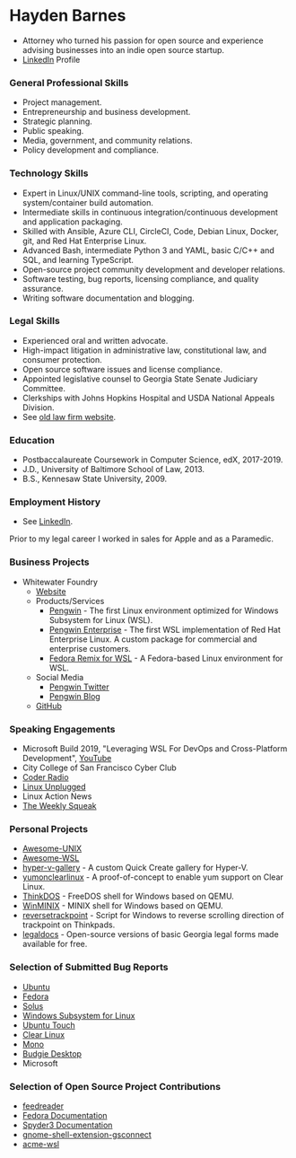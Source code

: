 # Hayden Barnes

* Attorney who turned his passion for open source and experience advising businesses into an indie open source startup. 
* [LinkedIn](https://www.linkedin.com/in/thbarnes) Profile

### General Professional Skills

* Project management.
* Entrepreneurship and business development. 
* Strategic planning.
* Public speaking.
* Media, government, and community relations.
* Policy development and compliance.

### Technology Skills

* Expert in Linux/UNIX command-line tools, scripting, and operating system/container build automation.
* Intermediate skills in continuous integration/continuous development and application packaging.
* Skilled with Ansible, Azure CLI, CircleCI, Code, Debian Linux, Docker, git, and Red Hat Enterprise Linux.
* Advanced Bash, intermediate Python 3 and YAML, basic C/C++ and SQL, and learning TypeScript.
* Open-source project community development and developer relations.
* Software testing, bug reports, licensing compliance, and quality assurance.
* Writing software documentation and blogging.

### Legal Skills

* Experienced oral and written advocate.
* High-impact litigation in administrative law, constitutional law, and consumer protection.
* Open source software issues and license compliance.
* Appointed legislative counsel to Georgia State Senate Judiciary Committee.
* Clerkships with Johns Hopkins Hospital and USDA National Appeals Division.
* See [old law firm website](https://www.rivertownlawyer.com/). 

### Education

* Postbaccalaureate Coursework in Computer Science, edX, 2017-2019.
* J.D., University of Baltimore School of Law, 2013.
* B.S., Kennesaw State University, 2009.

### Employment History

* See [LinkedIn](https://www.linkedin.com/in/thbarnes).

Prior to my legal career I worked in sales for Apple and as a Paramedic.

### Business Projects

* Whitewater Foundry
  * [Website](https://www.pengwin.dev)
  * Products/Services
    * [Pengwin](https://www.pengwin.dev) - The first Linux environment optimized for Windows Subsystem for Linux (WSL).
    * [Pengwin Enterprise](https://www.pengwin.dev/pengwin-enterprise) - The first WSL implementation of Red Hat Enterprise Linux. A custom package for commercial and enterprise customers.
    * [Fedora Remix for WSL](https://www.pengwin.dev/fedora-remix-for-wsl) - A Fedora-based Linux environment for WSL.
  * Social Media
    * [Pengwin Twitter](https://twitter.com/PengwinLinux)
    * [Pengwin Blog](https://www.pengwin.dev/blog)
  * [GitHub](https://github.com/whitewaterfoundry/)
  
### Speaking Engagements

* Microsoft Build 2019, "Leveraging WSL For DevOps and Cross-Platform Development", [YouTube](https://www.youtube.com/watch?v=FX4FKxKJl74)
* City College of San Francisco Cyber Club
* [Coder Radio](https://www.jupiterbroadcasting.com/130581/a-week-with-wsl-coder-radio-353/)
* [Linux Unplugged](https://www.jupiterbroadcasting.com/130481/defining-desktop-linux-linux-unplugged-296/)
* Linux Action News
* [The Weekly Squeak](https://anchor.fm/theweeklysqueak/episodes/A-Linux-for-Windows--Pengwin--Polymaths--Login-and-Coffee-Pods-e3uncm)

### Personal Projects

* [Awesome-UNIX](https://github.com/sirredbeard/Awesome-UNIX)
* [Awesome-WSL](https://github.com/sirredbeard/Awesome-WSL)
* [hyper-v-gallery](https://github.com/sirredbeard/hyper-v-gallery) - A custom Quick Create gallery for Hyper-V.
* [yumonclearlinux](https://github.com/sirredbeard/yumonclearlinux) - A proof-of-concept to enable yum support on Clear Linux.
* [ThinkDOS](https://github.com/sirredbeard/ThinkDOS) - FreeDOS shell for Windows based on QEMU.
* [WinMINIX](https://github.com/sirredbeard/WinMinix) - MINIX shell for Windows based on QEMU.
* [reversetrackpoint](https://github.com/sirredbeard/reversetrackpoint) - Script for Windows to reverse scrolling direction of trackpoint on Thinkpads.
* [legaldocs](https://github.com/sirredbeard/legaldocs) - Open-source versions of basic Georgia legal forms made available for free.

### Selection of Submitted Bug Reports

* [Ubuntu](https://bugs.launchpad.net/ubuntu/artful/+source/ebtables/+bug/1774120)
* [Fedora](https://bugzilla.redhat.com/buglist.cgi?bug_status=NEW&bug_status=VERIFIED&bug_status=ASSIGNED&bug_status=MODIFIED&bug_status=ON_DEV&bug_status=ON_QA&bug_status=RELEASE_PENDING&bug_status=POST&email1=recalcitrantowl%40gmail.com&emailassigned_to1=1&emailcc1=1&emailreporter1=1&emailtype1=exact&list_id=8886617
)
* [Solus](https://dev.solus-project.com/p/sirredbeard/)
* [Windows Subsystem for Linux](https://github.com/Microsoft/WSL/issues/3249)
* [Ubuntu Touch](https://github.com/ubports/ubuntu-touch/issues/608)
* [Clear Linux](https://github.com/clearlinux/distribution/issues/78)
* [Mono](https://github.com/mono/monodevelop/issues/5022)
* [Budgie Desktop](https://github.com/solus-project/budgie-desktop/issues/1437)
* Microsoft

### Selection of Open Source Project Contributions

* [feedreader](https://github.com/jangernert/FeedReader/commits?author=sirredbeard&since=2018-04-01T04:00:00Z&until=2018-05-01T04:00:00Z)
* [Fedora Documentation](https://docs.fedoraproject.org/quick-docs/en-US/installing-spotify.html)
* [Spyder3 Documentation](https://github.com/spyder-ide/spyder-docs/pull/47)
* [gnome-shell-extension-gsconnect](https://github.com/andyholmes/gnome-shell-extension-gsconnect/commits?author=sirredbeard)
* [acme-wsl](https://github.com/elrzn/acme-wsl/commit/bc1992af16350dd4995c0f3fa399c2ea54bd5ec9)
